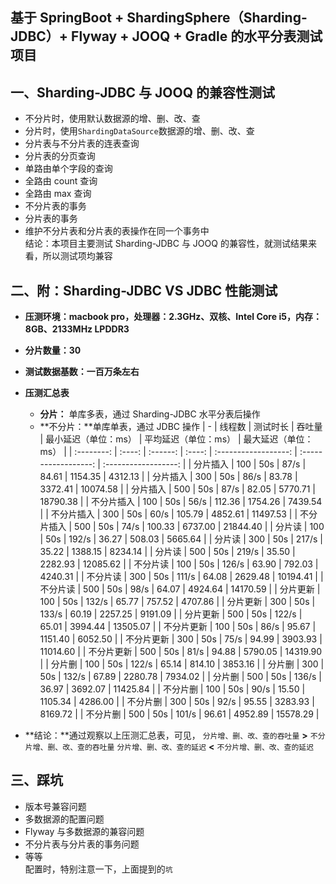 ## 基于 SpringBoot + ShardingSphere（Sharding-JDBC）+ Flyway + JOOQ + Gradle 的水平分表测试项目
## 一、Sharding-JDBC 与 JOOQ 的兼容性测试
- 不分片时，使用默认数据源的增、删、改、查<br/>
- 分片时，使用`ShardingDataSource`数据源的增、删、改、查<br/>
- 分片表与不分片表的连表查询<br/>
- 分片表的分页查询<br/>
- 单路由单个字段的查询<br/>
- 全路由 count 查询<br/>
- 全路由 max 查询<br/>
- 不分片表的事务<br/>
- 分片表的事务<br/>
- 维护不分片表和分片表的表操作在同一个事务中<br/>
结论：本项目主要测试 Sharding-JDBC 与 JOOQ 的兼容性，就测试结果来看，所以测试项均兼容

## 二、附：Sharding-JDBC VS JDBC 性能测试
- **压测环境：macbook pro，处理器：2.3GHz、双核、Intel Core i5，内存：8GB、2133MHz LPDDR3**
- **分片数量：30**
- **测试数据基数：一百万条左右**
- **压测汇总表**
    - **分片：** 单库多表，通过 Sharding-JDBC 水平分表后操作
    - **不分片：**单库单表，通过 JDBC 操作
|     -      | 线程数 | 测试时长 | 吞吐量 | 最小延迟（单位：ms） | 平均延迟（单位：ms） | 最大延迟（单位：ms） |
| :--------: | :----: | :------: | :----: | :------------------: | :------------------: | :------------------: |
|  分片插入  |  100   |   50s    |  87/s  |        84.61         |       1154.35        |       4312.13        |
|  分片插入  |  300   |   50s    |  86/s  |        83.78         |       3372.41        |       10074.58       |
|  分片插入  |  500   |   50s    |  87/s  |        82.05         |       5770.71        |       18790.38       |
| 不分片插入 |  100   |   50s    |  56/s  |        112.36        |       1754.26        |       7439.54        |
| 不分片插入 |  300   |   50s    |  60/s  |        105.79        |       4852.61        |       11497.53       |
| 不分片插入 |  500   |   50s    |  74/s  |        100.33        |       6737.00        |       21844.40       |
|   分片读   |  100   |   50s    | 192/s  |        36.27         |        508.03        |       5665.64        |
|   分片读   |  300   |   50s    | 217/s  |        35.22         |       1388.15        |       8234.14        |
|   分片读   |  500   |   50s    | 219/s  |        35.50         |       2282.93        |       12085.62       |
|  不分片读  |  100   |   50s    | 126/s  |        63.90         |        792.03        |       4240.31        |
|  不分片读  |  300   |   50s    | 111/s  |        64.08         |       2629.48        |       10194.41       |
|  不分片读  |  500   |   50s    |  98/s  |        64.07         |       4924.64        |       14170.59       |
|  分片更新  |  100   |   50s    | 132/s  |        65.77         |        757.52        |       4707.86        |
|  分片更新  |  300   |   50s    | 133/s  |        60.19         |       2257.25        |       9191.09        |
|  分片更新  |  500   |   50s    | 122/s  |        65.01         |       3994.44        |       13505.07       |
| 不分片更新 |  100   |   50s    |  86/s  |        95.67         |       1151.40        |       6052.50        |
| 不分片更新 |  300   |   50s    |  75/s  |        94.99         |       3903.93        |       11014.60       |
| 不分片更新 |  500   |   50s    |  81/s  |        94.88         |       5790.05        |       14319.90       |
|   分片删   |  100   |   50s    | 122/s  |        65.14         |        814.10        |       3853.16        |
|   分片删   |  300   |   50s    | 132/s  |        67.89         |       2280.78        |       7934.02        |
|   分片删   |  500   |   50s    | 136/s  |        36.97         |       3692.07        |       11425.84       |
|  不分片删  |  100   |   50s    |  90/s  |        15.50         |       1105.34        |       4286.00        |
|  不分片删  |  300   |   50s    |  92/s  |        95.55         |       3283.93        |       8169.72        |
|  不分片删  |  500   |   50s    | 101/s  |        96.61         |       4952.89        |       15578.29       |


- **结论：**通过观察以上压测汇总表，可见，
`分片增、删、改、查的吞吐量`  **>**  `不分片增、删、改、查的吞吐量`
`分片增、删、改、查的延迟`  **<**  `不分片增、删、改、查的延迟`

## 三、踩坑
- 版本号兼容问题<br/>
- 多数据源的配置问题<br/>
- Flyway 与多数据源的兼容问题<br/>
- 不分片表与分片表的事务问题<br/>
- 等等<br/>
配置时，特别注意一下，上面提到的`坑`
